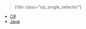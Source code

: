 > [!div class="op_single_selector"]
- [C#](../articles/iot-hub/iot-hub-csharp-csharp-process-d2c.md)
- [Java](../articles/iot-hub/iot-hub-java-java-process-d2c.md)

<!---HONumber=Mooncake_1031_2016-->